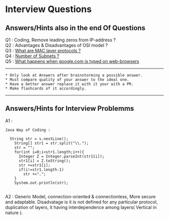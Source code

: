 # Interview Questions

## Answers/Hints also in the end Of Questions

Q1 : Coding, Remove leading zeros from IP-address ?  
Q2 : Advantages & Disadvantages of OSI model ?  
Q3 : [What are MAC layer protocols ?](https://practice.geeksforgeeks.org/problems/mac-layer-protocols)  
Q4 : [Number of Subnets ?](https://practice.geeksforgeeks.org/problems/find-the-number-of-subnets)  
Q5 : [What happens when google.com is typed on web-browsers](https://practice.geeksforgeeks.org/problems/what-happens-when-anyone-type-googlecom-in-browser)  

---

```
* Only look at Answers after brainstorming a possible answer.
* Must compare quality of your answer to the ideal one.
* Have a better answer replace it with it your with a PR.
* Make flashcards of it accordingly.
```

---

## Answers/Hints for Interview Problemms

A1 : 
```
Java Way of Coding :

  String str = s.nextLine();
	String[] str1 = str.split("\\.");
	str = "";
	for(int i=0;i<str1.length;i++){
	  Integer Z = Integer.parseInt(str1[i]);
	  str1[i] = Z.toString();
	  str +=str1[i];
	  if(i!=str1.length-1)
	    str +=".";
	}
	System.out.println(str);
	 
```
A2 : Generic Model, connection-oriented & connectionless, More secure and adaptable. Disadvatage is it is not defined
for any particular protocol, duplication of layers, it having interdependence among layers( Vertical in  nature ).






